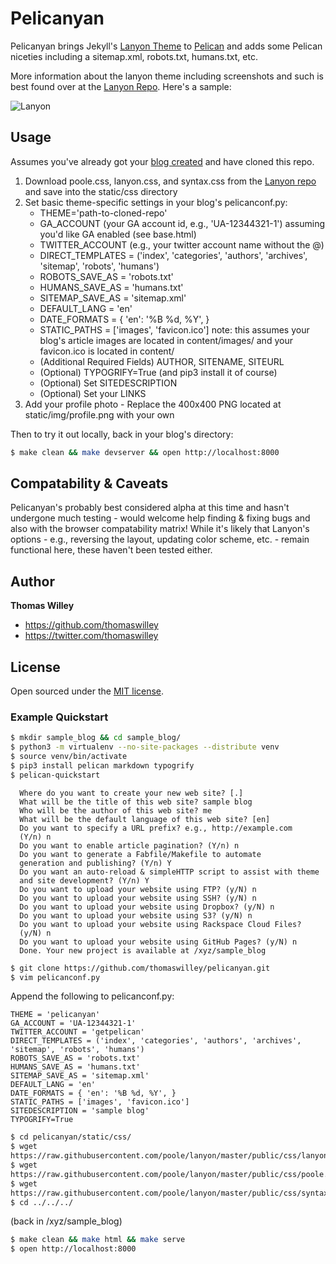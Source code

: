 # Pelicanyan

Pelicanyan brings Jekyll's [Lanyon Theme](https://github.com/poole/lanyon/) to
[Pelican](http://github.com/getpelican) and adds some Pelican niceties
including a sitemap.xml, robots.txt, humans.txt, etc.

More information about the lanyon theme including screenshots and such
is best found over at the [Lanyon Repo](https://github.com/poole/lanyon/). Here's a sample:

![Lanyon](https://f.cloud.github.com/assets/98681/1825266/be03f014-71b0-11e3-9539-876e61530e24.png)

## Usage

Assumes you've already got your [blog
created](http://docs.getpelican.com/en/3.5.0/quickstart.html) and have
cloned this repo.

1. Download poole.css, lanyon.css, and syntax.css from the [Lanyon
   repo](https://github.com/poole/lanyon/tree/master/public/css) and save into the static/css directory
2. Set basic theme-specific settings in your blog's pelicanconf.py:
    - THEME='path-to-cloned-repo'
    - GA_ACCOUNT (your GA account id, e.g., 'UA-12344321-1') assuming
    you'd like GA enabled (see base.html)
    - TWITTER_ACCOUNT (e.g., your twitter account name without the @)
    - DIRECT_TEMPLATES = ('index', 'categories', 'authors', 'archives',
      'sitemap', 'robots', 'humans')
    - ROBOTS_SAVE_AS = 'robots.txt'
    - HUMANS_SAVE_AS = 'humans.txt'
    - SITEMAP_SAVE_AS = 'sitemap.xml'
    - DEFAULT_LANG = 'en'
    - DATE_FORMATS = { 'en': '%B %d, %Y', }
    - STATIC_PATHS = ['images', 'favicon.ico'] note: this assumes your
    blog's article images are located in content/images/ and your favicon.ico is located in content/
    - (Additional Required Fields) AUTHOR, SITENAME, SITEURL
    - (Optional) TYPOGRIFY=True (and pip3 install it of course)
    - (Optional) Set SITEDESCRIPTION
    - (Optional) Set your LINKS
3. Add your profile photo - Replace the 400x400 PNG located at
   static/img/profile.png with your own

Then to try it out locally, back in your blog's directory:
```bash
$ make clean && make devserver && open http://localhost:8000
```

## Compatability & Caveats

Pelicanyan's probably best considered alpha at this time and hasn't
undergone much testing - would welcome help finding & fixing bugs and
also with the browser compatability matrix! While it's likely that
Lanyon's options - e.g., reversing the layout, updating color scheme,
etc. - remain functional here, these haven't been tested either.

## Author

**Thomas Willey**
- <https://github.com/thomaswilley>
- <https://twitter.com/thomaswilley>

## License

Open sourced under the [MIT license](LICENSE).

### Example Quickstart

```bash
$ mkdir sample_blog && cd sample_blog/
$ python3 -m virtualenv --no-site-packages --distribute venv
$ source venv/bin/activate
$ pip3 install pelican markdown typogrify
$ pelican-quickstart
```

```
  Where do you want to create your new web site? [.]
  What will be the title of this web site? sample blog
  Who will be the author of this web site? me
  What will be the default language of this web site? [en]
  Do you want to specify a URL prefix? e.g., http://example.com
  (Y/n) n
  Do you want to enable article pagination? (Y/n) n
  Do you want to generate a Fabfile/Makefile to automate
  generation and publishing? (Y/n) Y
  Do you want an auto-reload & simpleHTTP script to assist with theme
  and site development? (Y/n) Y
  Do you want to upload your website using FTP? (y/N) n
  Do you want to upload your website using SSH? (y/N) n
  Do you want to upload your website using Dropbox? (y/N) n
  Do you want to upload your website using S3? (y/N) n
  Do you want to upload your website using Rackspace Cloud Files?
  (y/N) n
  Do you want to upload your website using GitHub Pages? (y/N) n
  Done. Your new project is available at /xyz/sample_blog
```

```bash
$ git clone https://github.com/thomaswilley/pelicanyan.git
$ vim pelicanconf.py
```
Append the following to pelicanconf.py:

```
THEME = 'pelicanyan'
GA_ACCOUNT = 'UA-12344321-1'
TWITTER_ACCOUNT = 'getpelican'
DIRECT_TEMPLATES = ('index', 'categories', 'authors', 'archives', 'sitemap', 'robots', 'humans')
ROBOTS_SAVE_AS = 'robots.txt'
HUMANS_SAVE_AS = 'humans.txt'
SITEMAP_SAVE_AS = 'sitemap.xml'
DEFAULT_LANG = 'en'
DATE_FORMATS = { 'en': '%B %d, %Y', }
STATIC_PATHS = ['images', 'favicon.ico']
SITEDESCRIPTION = 'sample blog'
TYPOGRIFY=True
```

```bash
$ cd pelicanyan/static/css/
$ wget
https://raw.githubusercontent.com/poole/lanyon/master/public/css/lanyon.css
$ wget
https://raw.githubusercontent.com/poole/lanyon/master/public/css/poole.css
$ wget
https://raw.githubusercontent.com/poole/lanyon/master/public/css/syntax.css
$ cd ../../../
```
(back in /xyz/sample_blog)

```bash
$ make clean && make html && make serve
$ open http://localhost:8000
```
